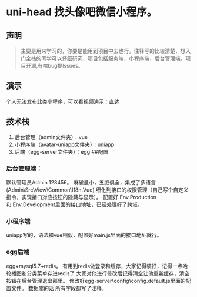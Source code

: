 # uni-head 找头像吧微信小程序。
## 声明
> 主要是用来学习的，你要是能用到项目中去也行。注释写的比较清楚，想入门全栈的同学可以仔细研究，项目包括服务端，小程序端，后台管理端。项目开源,有啥bug提lssues。
## 演示
个人无法发布此类小程序，可以看视频演示：[直达](https://static-1253419794.cos.ap-nanjing.myqcloud.com/qiniu/head.mp4)
## 技术栈
1. 后台管理（admin文件夹）：vue
2. 小程序端（avatar-uniapp文件夹）：uniapp
3. 后端（egg-server文件夹）：egg
##配置
### 后台管理端：
默认管理员Admin 123456。
麻雀虽小，五脏俱全，集成了多语言(Admin\Src\View\Common\I18n.Vue),细化到接口的权限管理（自己写个自定义指令，实现接口对应按钮的隐藏与显示）。
配置好.Env.Production和.Env.Development里面的接口地址，已经处理好了跨域。
### 小程序端
uniapp写的，语法和vue相似，配置好main.js里面的接口地址就行。
### egg后端
egg+mysql5.7+redis。
有用到redis做登录和缓存，大家记得装好，记得一点哈 轮播图和分类菜单存进redis了 大家对他进行修改后记得清空让他重新缓存，清空按钮在后台管理退出那里。
修改好egg-server\config\config.default.js里面的配置文件。
数据库的话 所有字段都写了注释。
